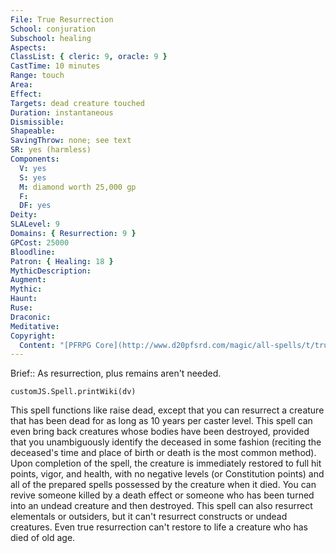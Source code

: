 ```yaml
---
File: True Resurrection
School: conjuration
Subschool: healing
Aspects: 
ClassList: { cleric: 9, oracle: 9 }
CastTime: 10 minutes
Range: touch
Area: 
Effect: 
Targets: dead creature touched
Duration: instantaneous
Dismissible: 
Shapeable: 
SavingThrow: none; see text
SR: yes (harmless)
Components:
  V: yes
  S: yes
  M: diamond worth 25,000 gp
  F: 
  DF: yes
Deity: 
SLALevel: 9
Domains: { Resurrection: 9 }
GPCost: 25000
Bloodline: 
Patron: { Healing: 18 }
MythicDescription: 
Augment: 
Mythic: 
Haunt: 
Ruse: 
Draconic: 
Meditative: 
Copyright:
  Content: "[PFRPG Core](http://www.d20pfsrd.com/magic/all-spells/t/true-resurrection)"
---
```

Brief:: As resurrection, plus remains aren't needed.

```dataviewjs
customJS.Spell.printWiki(dv)
```

This spell functions like raise dead, except that you can resurrect a creature that has been dead for as long as 10 years per caster level.  This spell can even bring back creatures whose bodies have been destroyed, provided that you unambiguously identify the deceased in some fashion (reciting the deceased's time and place of birth or death is the most common method).  Upon completion of the spell, the creature is immediately restored to full hit points, vigor, and health, with no negative levels (or Constitution points) and all of the prepared spells possessed by the creature when it died.  You can revive someone killed by a death effect or someone who has been turned into an undead creature and then destroyed.  This spell can also resurrect elementals or outsiders, but it can't resurrect constructs or undead creatures.  Even true resurrection can't restore to life a creature who has died of old age.
